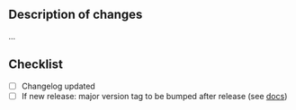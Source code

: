 ## Description of changes
...

## Checklist
- [ ] Changelog updated
- [ ] If new release: major version tag to be bumped after release (see [docs](../README.md#changelog-and-versioning))
